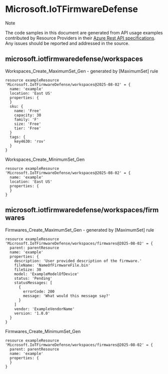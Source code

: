 # Microsoft.IoTFirmwareDefense
  
> [!NOTE]
> The code samples in this document are generated from API usage examples contributed by Resource Providers in their [Azure Rest API specifications](https://github.com/Azure/azure-rest-api-specs). Any issues should be reported and addressed in the source.


## microsoft.iotfirmwaredefense/workspaces

Workspaces_Create_MaximumSet_Gen - generated by [MaximumSet] rule
```bicep
resource exampleResource 'Microsoft.IoTFirmwareDefense/workspaces@2025-08-02' = {
  name: 'example'
  location: 'East US'
  properties: {
  }
  sku: {
    name: 'Free'
    capacity: 30
    family: 'F'
    size: 'Free'
    tier: 'Free'
  }
  tags: {
    key4630: 'rov'
  }
}
```

Workspaces_Create_MinimumSet_Gen
```bicep
resource exampleResource 'Microsoft.IoTFirmwareDefense/workspaces@2025-08-02' = {
  name: 'example'
  location: 'East US'
  properties: {
  }
}
```

## microsoft.iotfirmwaredefense/workspaces/firmwares

Firmwares_Create_MaximumSet_Gen - generated by [MaximumSet] rule
```bicep
resource exampleResource 'Microsoft.IoTFirmwareDefense/workspaces/firmwares@2025-08-02' = {
  parent: parentResource 
  name: 'example'
  properties: {
    description: 'User provided description of the firmware.'
    fileName: 'NameOfFirmwareFile.bin'
    fileSize: 30
    model: 'ExampleModelOfDevice'
    status: 'Pending'
    statusMessages: [
      {
        errorCode: 200
        message: 'What would this message say?'
      }
    ]
    vendor: 'ExampleVendorName'
    version: '1.0.0'
  }
}
```

Firmwares_Create_MinimumSet_Gen
```bicep
resource exampleResource 'Microsoft.IoTFirmwareDefense/workspaces/firmwares@2025-08-02' = {
  parent: parentResource 
  name: 'example'
  properties: {
  }
}
```
